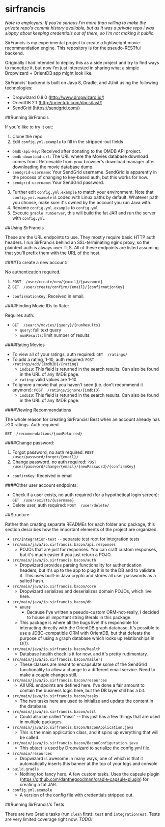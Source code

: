 sirfrancis
==========

*Note to employers: If you're serious I'm more than willing to make the private repo's commit history available, but as it was a private repo I was sloppy about keeping credentials out of there, so I'm not making it public.*

SirFrancis is my experimental project to create a lightweight movie-recommendation engine. This repository is for the pseudo-RESTful backend.

Originally I had intended to deploy this as a side project and try to find ways to monetize it, but now I'm just interested in sharing what a simple Dropwizard + OrientDB app might look like.

SirFrancis' backend is built on Java 8, Gradle, and JUnit using the following technologies:

* Dropwizard 0.8.0 (http://www.dropwizard.io/)
* OrientDB 2.1 (http://orientdb.com/docs/last/)
* SendGrid (https://sendgrid.com/)

##Running SirFrancis

If you'd like to try it out:

1. Clone the repo
2. Edit `config.yml.example` to fill in the stripped-out fields
  * `omdb-api-key`: Received after donating to the OMDB API project.
  * `omdb-download-url`: The URL where the Movies database download comes from. Retrievable from your browser's download manager after downloading the movie database dump.
  * `sendgrid-username`: Your SendGrid username. SendGrid is apparently in the process of changing to key-based auth, but this works for now.
  * `sendgrid-username`: Your SendGrid password.
3. Further edit `config.yml.example` to match your environment. Note that `config.yml.example` is coded with Linux paths by default. Whatever path you choose, make sure it's owned by the account you run Java with. 
4. Rename `config.yml.example` to `config.yml`
5. Execute `gradle runServer`, this will build the fat JAR and run the server with `config.yml`.

##Using SirFrancis

These are the URL endpoints to use. They mostly require basic HTTP auth headers. I run SirFrancis behind an SSL-terminating nginx proxy, so the plaintext auth is always over TLS. All of these endpoints are listed assuming that you'll prefix them with the URL of the host.

####To create a new account:

No authentication required.

1. `POST  /user/create/new/{email}/{password}`
2. `GET  /user/create/confirm/{email}/{confirmationKey}`
  * `confirmationKey`: Received in email.
  
####Finding Movie IDs to Rate:

Requires auth:
* `GET  /search/movies/{query}/{numResults}`
  * `query`: full text query
  * `numResults`: limit number of results

####Rating Movies

* To view all of your ratings, auth required: `GET  /ratings/`
* To add a rating, 1-10, auth required: `POST  /ratings/add/{imdbID}/{rating}`
  * `imdbID`: This field is returned in the search results. Can also be found in the URL of any IMDB page.
  * `rating`: valid values are 1-10.
* To ignore a movie that you haven't seen (i.e. don't recommend it anymore): `POST  /ratings/ignore/{imdbID}`
  * `imdbID`: This field is returned in the search results. Can also be found in the URL of any IMDB page.

####Viewing Recommendations

The whole reason for creating SirFrancis! Best when an account already has >20 ratings. Auth required.

`GET  /recommendations/{numReturned}`

####Change password:

1. Forgot password, no auth required: `POST  /user/password/forgot/{email}/`
2. Change password, no auth required: `POST  /user/password/change/{email}/{newPassword}/{confirmKey}`
  * `confirmKey`: Received in email.

####Other user account endpoints:

* Check if a user exists, no auth required (for a hypothetical login screen): `GET  /user/exists/{username}`
* Delete user, auth required: `POST  /user/delete/`

##Structure

Rather than creating separate READMEs for each folder and package, this section describes how the important elements of the project are organized.

* `src/integration-test` -- separate test root for integration tests
* `src/main/java/io.sirfrancis.bacon/api.responses`
  * POJOs that are just for responses. You can craft custom responses, but it's much easier if you just return a POJO.
* `src/main/java/io.sirfrancis.bacon/auth`
  * Dropwizard provides parsing functionality for authentication headers, but it's up to the app to plug it in to the DB and to validate it. This uses built-in Java crypto and stores all user passwords as a salted hash.
* `src/main/java/io.sirfrancis.bacon/core`
  * Dropwizard serializes and deserializes domain POJOs, which live here.
* `src/main/java/io.sirfrancis.bacon/db`
  * `enums`
    * Because I've written a pseudo-custom ORM-not-really, I decided to house all important string literals in this package.
  * This package is where all the bugs live! It's responsible for interacting directly with the OrientDB graph database. It's possible to use a JDBC-compatible ORM with OrientDB, but that defeats the purpose of using a graph database which looks up relationships in O(1).
* `src/main/java/io.sirfrancis.bacon/health`
  * Database health check is it for now, and it's pretty rudimentary.
* `src/main/java/io.sirfrancis.bacon/mailers`
  * These classes are meant to encapsulate some of the SendGrid functionality to allow a change to a different email service. Need to make a couple changes still.
* `src/main/java/io.sirfrancis.bacon/resources`
  * All URL endpoints are defined here. I've done a fair amount to contain the business logic here, but the DB layer still has a bit.
* `src/main/java/io.sirfrancis.bacon/tasks`
  * The two tasks here are used to initialize and update the content in the database.
* `src/main/java/io.sirfrancis.bacon/util`
  * Could also be called "misc" -- this just has a few things that are used in multiple packages.
* `src/main/java/io.sirfrancis.bacon/BaconApplication.java`
  * This is the main application class, and it spins up everything that will be called.
* `src/main/java/io.sirfrancis.bacon/BaconConfiguration.java`
  * This object is used by Dropwizard to serialize the config.yml file.
* `src/main/resources`
  * Dropwizard is awesome in many ways, one of which is that it automatically inserts this banner at the top of your logs and console.
* `build.gradle`
  * Nothing too fancy here. A few custom tasks. Uses the capsule plugin (https://github.com/danthegoodman/gradle-capsule-plugin) for creating a fat JAR.
* `config.yml.example`
  * A version of the config file with credentials stripped out.

##Running SirFrancis's Tests

There are two Gradle tasks (run `clean` first): `test` and `integrationTest`. Tests are very limited coverage right now. *TODO!*
